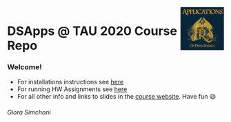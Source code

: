 <img src="DSApps_logo_small.jpg" align="right" />

# DSApps @ TAU 2020 Course Repo

### Welcome!

* For installations instructions see [here]()
* For running HW Assignments see [here]()
* For all other info and links to slides in the [course website](https://dsapps-2020.github.io/Class_Slides). Have fun :smiley:

###### Giora Simchoni